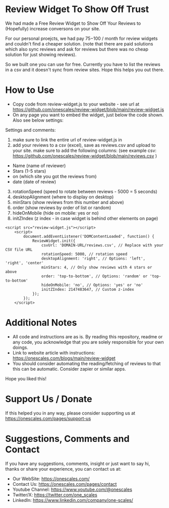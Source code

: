 # Review Widget To Show Off Trust
We had made a Free Review Widget to Show Off Your Reviews to (Hopefully) increase conversons on your site.

For our personal proejcts, we had pay $75-$100 / month for review widgets and couldn't find a cheaper solution. (note that there are paid solutions which also sync reviews and ask for reviews but there was no cheap solution for just showing reviews). 

So we built one you can use for free. Currently you have to list the reviews in a csv and it doesn't sync from review sites. Hope this helps you out there.

# How to Use

- Copy code from review-widget.js to your website - see url at https://github.com/onescales/review-widget/blob/main/review-widget.js
- On any page you want to embed the widget, just below the code shown. Also see below settings:

Settings and comments:
1) make sure to link the entire url of review-widget.js in <script src="review-widget.js"></script>
2) add your reviews to a csv (excel), save as reviews.csv and upload to your site.
make sure to add the following columns: (see example csv: https://github.com/onescales/review-widget/blob/main/reviews.csv )
- Name (name of reviewer)
- Stars (1-5 stars)
- on (which site you got the reviews from)
- date (date of review)

3) rotationSpeed (speed to rotate between reviews - 5000 = 5 seconds)
4) desktopAlignment (where to display on desktop)
5) minStars (show reviews from this number and above)
6) order (show reviews by order of list or random)
7) hideOnMobile (hide on mobile: yes or no)
8) initZIndex (z index - in case widget is behind other elements on page)


```
<script src="review-widget.js"></script>
    <script>
        document.addEventListener('DOMContentLoaded', function() {
            ReviewWidget.init({
                csvUrl: 'DOMAIN-URL/reviews.csv', // Replace with your CSV file URL
                rotationSpeed: 5000, // rotation speed
                desktopAlignment: 'right', // Options: 'left', 'right', 'center'
                minStars: 4, // Only show reviews with 4 stars or above
                order: 'top-to-bottom', // Options: 'random' or 'top-to-bottom'
                hideOnMobile: 'no', // Options: 'yes' or 'no'
                initZIndex: 2147483647, // Custom z-index
            });
        });
    </script>
```


# Additional Notes
- All code and instructions are as is. By reading this repository, readme or any code, you acknowledge that you are solely responsible for your own doings.
- Link to website article with instructions: https://onescales.com/blogs/main/review-widget
- You should consider automating the reading/fetching of reviews to that this can be automatic. Consider zapier or similar apps.

Hope you liked this!

# Support Us / Donate
If this helped you in any way, please consider supporting us at https://onescales.com/pages/support-us

# Suggestions, Comments and Contact
If you have any suggestions, comments, insight or just want to say hi, thanks or share your experience, you can contact us at:
- Our WebSite: https://onescales.com/
- Contact Us: https://onescales.com/pages/contact
- Youtube Channel: https://www.youtube.com/@onescales
- Twitter/X: https://twitter.com/one_scales
- LinkedIn: https://www.linkedin.com/company/one-scales/







